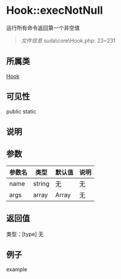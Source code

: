# Hook::execNotNull
运行所有命令返回第一个非空值
> *文件信息* suda\core\Hook.php: 23~231
## 所属类 

[Hook](../Hook.md)

## 可见性

  public  static
## 说明



## 参数

 
| 参数名 | 类型 | 默认值 | 说明 |
|--------|-----|-------|-------|
 | name |  string | 无 | 无 |
 | args |  array | Array | 无 |
## 返回值
 
类型：[type]
无
## 例子

example